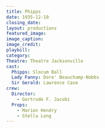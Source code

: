 ```yaml
---
title: Phipps
date: 1935-12-10
closing_date: 
layout: productions
featured_image: 
image_caption:
image_credit:
playbill: 
category: 
Theatre: Theatre Jacksonville
cast:
  Phipps: Slocum Ball
  Lady Fanny: Dore' Beauchamp-Nobbs
  Sir Gerald: Lawrence Case
crew:
  Director:
    - Gertrude F. Jacobi
  Props:
    - Marion Hendry
    - Stella Long
---
```


